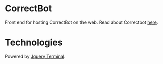 # CorrectBot
Front end for hosting CorrectBot on the web. Read about Correctbot [here](https://github.com/oojiang/CorrectBot-fb-messenger).

# Technologies
Powered by [Jquery Terminal](https://terminal.jcubic.pl/).
